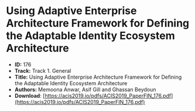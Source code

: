 # Using Adaptive Enterprise Architecture Framework for Defining the Adaptable Identity Ecosystem Architecture

- **ID:** 176
- **Track:** Track 1. General
- **Title:** Using Adaptive Enterprise Architecture Framework for Defining the Adaptable Identity Ecosystem Architecture
- **Authors:** Memoona Anwar, Asif Gill and Ghassan Beydoun
- **Download**: [https://acis2019.io/pdfs/ACIS2019_PaperFIN_176.pdf](https://acis2019.io/pdfs/ACIS2019_PaperFIN_176.pdf)